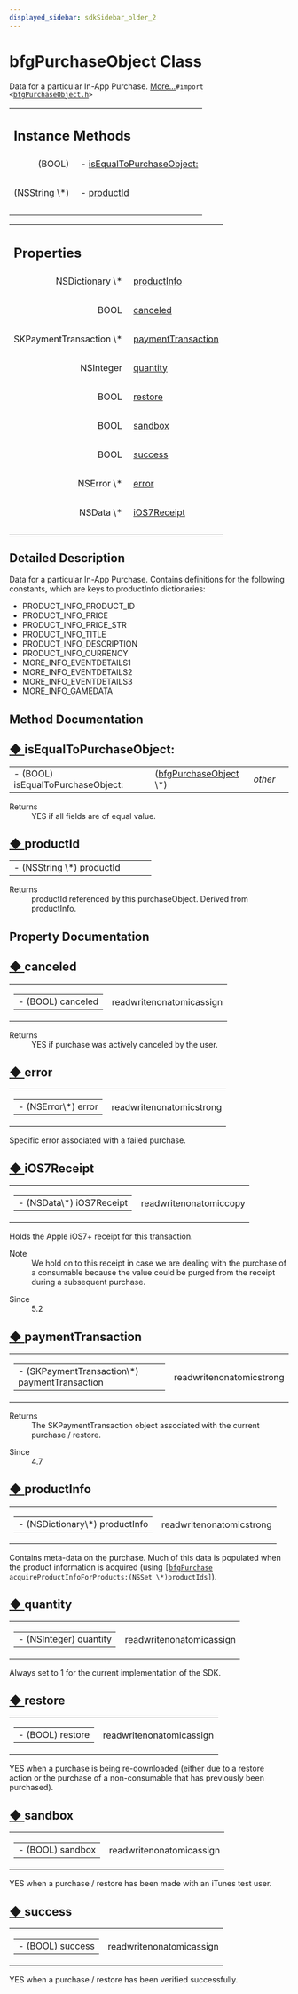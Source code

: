 ```yaml
---
displayed_sidebar: sdkSidebar_older_2
---
```

# bfgPurchaseObject Class 

<div class="contents">Data for a particular In-App Purchase.    <a href="interfacebfg_purchase_object.html#details">More...</a><code>#import &lt;<a class="el" href="bfg_purchase_object_8h_source.html">bfgPurchaseObject.h</a>&gt;</code><table class="memberdecls"><tr class="heading"><td colspan="2"><h2 class="groupheader"><a id="pub-methods" name="pub-methods"></a> Instance Methods</h2></td></tr><tr class="memitem:abffc2f2f8ca3851dee96a8737eab064a"><td class="memItemLeft" align="right" valign="top">(BOOL)&#160;</td><td class="memItemRight" valign="bottom">- <a class="el" href="interfacebfg_purchase_object.html#abffc2f2f8ca3851dee96a8737eab064a">isEqualToPurchaseObject:</a></td></tr><tr class="separator:abffc2f2f8ca3851dee96a8737eab064a"><td class="memSeparator" colspan="2">&#160;</td></tr><tr class="memitem:ad6d1f2e4747ccc172e5ac58820ccdb83"><td class="memItemLeft" align="right" valign="top">(NSString \*)&#160;</td><td class="memItemRight" valign="bottom">- <a class="el" href="interfacebfg_purchase_object.html#ad6d1f2e4747ccc172e5ac58820ccdb83">productId</a></td></tr><tr class="separator:ad6d1f2e4747ccc172e5ac58820ccdb83"><td class="memSeparator" colspan="2">&#160;</td></tr></table><table class="memberdecls"><tr class="heading"><td colspan="2"><h2 class="groupheader"><a id="properties" name="properties"></a> Properties</h2></td></tr><tr class="memitem:a466391bf429740b2b6875e347aeb6551"><td class="memItemLeft" align="right" valign="top">NSDictionary \*&#160;</td><td class="memItemRight" valign="bottom"><a class="el" href="interfacebfg_purchase_object.html#a466391bf429740b2b6875e347aeb6551">productInfo</a></td></tr><tr class="separator:a466391bf429740b2b6875e347aeb6551"><td class="memSeparator" colspan="2">&#160;</td></tr><tr class="memitem:ab174ddb7c4bcb95b4c420bb5dbbe06e7"><td class="memItemLeft" align="right" valign="top">BOOL&#160;</td><td class="memItemRight" valign="bottom"><a class="el" href="interfacebfg_purchase_object.html#ab174ddb7c4bcb95b4c420bb5dbbe06e7">canceled</a></td></tr><tr class="separator:ab174ddb7c4bcb95b4c420bb5dbbe06e7"><td class="memSeparator" colspan="2">&#160;</td></tr><tr class="memitem:aef46953547a81a3cfc6bc1b7d553b3fe"><td class="memItemLeft" align="right" valign="top">SKPaymentTransaction \*&#160;</td><td class="memItemRight" valign="bottom"><a class="el" href="interfacebfg_purchase_object.html#aef46953547a81a3cfc6bc1b7d553b3fe">paymentTransaction</a></td></tr><tr class="separator:aef46953547a81a3cfc6bc1b7d553b3fe"><td class="memSeparator" colspan="2">&#160;</td></tr><tr class="memitem:ae9a01fafdcd4cddcb6623519655015e9"><td class="memItemLeft" align="right" valign="top">NSInteger&#160;</td><td class="memItemRight" valign="bottom"><a class="el" href="interfacebfg_purchase_object.html#ae9a01fafdcd4cddcb6623519655015e9">quantity</a></td></tr><tr class="separator:ae9a01fafdcd4cddcb6623519655015e9"><td class="memSeparator" colspan="2">&#160;</td></tr><tr class="memitem:ae3ed50948465b72f1ea3eb41ab0eaecc"><td class="memItemLeft" align="right" valign="top">BOOL&#160;</td><td class="memItemRight" valign="bottom"><a class="el" href="interfacebfg_purchase_object.html#ae3ed50948465b72f1ea3eb41ab0eaecc">restore</a></td></tr><tr class="separator:ae3ed50948465b72f1ea3eb41ab0eaecc"><td class="memSeparator" colspan="2">&#160;</td></tr><tr class="memitem:aa8273c64264288297b53031aeabe00be"><td class="memItemLeft" align="right" valign="top">BOOL&#160;</td><td class="memItemRight" valign="bottom"><a class="el" href="interfacebfg_purchase_object.html#aa8273c64264288297b53031aeabe00be">sandbox</a></td></tr><tr class="separator:aa8273c64264288297b53031aeabe00be"><td class="memSeparator" colspan="2">&#160;</td></tr><tr class="memitem:a75eeec4b6ee86ae35e2077a0b5f549cb"><td class="memItemLeft" align="right" valign="top">BOOL&#160;</td><td class="memItemRight" valign="bottom"><a class="el" href="interfacebfg_purchase_object.html#a75eeec4b6ee86ae35e2077a0b5f549cb">success</a></td></tr><tr class="separator:a75eeec4b6ee86ae35e2077a0b5f549cb"><td class="memSeparator" colspan="2">&#160;</td></tr><tr class="memitem:a0cd89b4669fcb90610420686eab40b99"><td class="memItemLeft" align="right" valign="top">NSError \*&#160;</td><td class="memItemRight" valign="bottom"><a class="el" href="interfacebfg_purchase_object.html#a0cd89b4669fcb90610420686eab40b99">error</a></td></tr><tr class="separator:a0cd89b4669fcb90610420686eab40b99"><td class="memSeparator" colspan="2">&#160;</td></tr><tr class="memitem:af7b37c521133ccf59f8d6eba64d2cc23"><td class="memItemLeft" align="right" valign="top">NSData \*&#160;</td><td class="memItemRight" valign="bottom"><a class="el" href="interfacebfg_purchase_object.html#af7b37c521133ccf59f8d6eba64d2cc23">iOS7Receipt</a></td></tr><tr class="separator:af7b37c521133ccf59f8d6eba64d2cc23"><td class="memSeparator" colspan="2">&#160;</td></tr></table><a name="details" id="details"></a><h2 class="groupheader">Detailed Description</h2><div class="textblock">Data for a particular In-App Purchase. Contains definitions for the following constants, which are keys to productInfo dictionaries:<ul><li>PRODUCT_INFO_PRODUCT_ID</li><li>PRODUCT_INFO_PRICE</li><li>PRODUCT_INFO_PRICE_STR</li><li>PRODUCT_INFO_TITLE</li><li>PRODUCT_INFO_DESCRIPTION</li><li>PRODUCT_INFO_CURRENCY</li><li>MORE_INFO_EVENTDETAILS1</li><li>MORE_INFO_EVENTDETAILS2</li><li>MORE_INFO_EVENTDETAILS3</li><li>MORE_INFO_GAMEDATA </li></ul></div><h2 class="groupheader">Method Documentation</h2><a id="abffc2f2f8ca3851dee96a8737eab064a" name="abffc2f2f8ca3851dee96a8737eab064a"></a><h2 class="memtitle"><span class="permalink"><a href="#abffc2f2f8ca3851dee96a8737eab064a">&#9670;&nbsp;</a></span>isEqualToPurchaseObject:</h2><div class="memitem"><div class="memproto"><table class="memname"><tr><td class="memname">- (BOOL) isEqualToPurchaseObject: </td><td></td><td class="paramtype">(<a class="el" href="interfacebfg_purchase_object.html">bfgPurchaseObject</a> \*)&#160;</td><td class="paramname"><em>other</em></td><td></td></tr></table></div><div class="memdoc"><dl class="section return"><dt>Returns</dt><dd>YES if all fields are of equal value. </dd></dl></div></div><a id="ad6d1f2e4747ccc172e5ac58820ccdb83" name="ad6d1f2e4747ccc172e5ac58820ccdb83"></a><h2 class="memtitle"><span class="permalink"><a href="#ad6d1f2e4747ccc172e5ac58820ccdb83">&#9670;&nbsp;</a></span>productId</h2><div class="memitem"><div class="memproto"><table class="memname"><tr><td class="memname">- (NSString \*) productId </td><td></td><td class="paramname"></td><td></td></tr></table></div><div class="memdoc"><dl class="section return"><dt>Returns</dt><dd>productId referenced by this purchaseObject. Derived from productInfo. </dd></dl></div></div><h2 class="groupheader">Property Documentation</h2><a id="ab174ddb7c4bcb95b4c420bb5dbbe06e7" name="ab174ddb7c4bcb95b4c420bb5dbbe06e7"></a><h2 class="memtitle"><span class="permalink"><a href="#ab174ddb7c4bcb95b4c420bb5dbbe06e7">&#9670;&nbsp;</a></span>canceled</h2><div class="memitem"><div class="memproto"><table class="mlabels"><tr><td class="mlabels-left"><table class="memname"><tr><td class="memname">- (BOOL) canceled</td></tr></table></td><td class="mlabels-right"><span class="mlabels"><span class="mlabel">read</span><span class="mlabel">write</span><span class="mlabel">nonatomic</span><span class="mlabel">assign</span></span></td></tr></table></div><div class="memdoc"><dl class="section return"><dt>Returns</dt><dd>YES if purchase was actively canceled by the user. </dd></dl></div></div><a id="a0cd89b4669fcb90610420686eab40b99" name="a0cd89b4669fcb90610420686eab40b99"></a><h2 class="memtitle"><span class="permalink"><a href="#a0cd89b4669fcb90610420686eab40b99">&#9670;&nbsp;</a></span>error</h2><div class="memitem"><div class="memproto"><table class="mlabels"><tr><td class="mlabels-left"><table class="memname"><tr><td class="memname">- (NSError\*) error</td></tr></table></td><td class="mlabels-right"><span class="mlabels"><span class="mlabel">read</span><span class="mlabel">write</span><span class="mlabel">nonatomic</span><span class="mlabel">strong</span></span></td></tr></table></div><div class="memdoc">Specific error associated with a failed purchase. </div></div><a id="af7b37c521133ccf59f8d6eba64d2cc23" name="af7b37c521133ccf59f8d6eba64d2cc23"></a><h2 class="memtitle"><span class="permalink"><a href="#af7b37c521133ccf59f8d6eba64d2cc23">&#9670;&nbsp;</a></span>iOS7Receipt</h2><div class="memitem"><div class="memproto"><table class="mlabels"><tr><td class="mlabels-left"><table class="memname"><tr><td class="memname">- (NSData\*) iOS7Receipt</td></tr></table></td><td class="mlabels-right"><span class="mlabels"><span class="mlabel">read</span><span class="mlabel">write</span><span class="mlabel">nonatomic</span><span class="mlabel">copy</span></span></td></tr></table></div><div class="memdoc">Holds the Apple iOS7+ receipt for this transaction. <dl class="section note"><dt>Note</dt><dd>We hold on to this receipt in case we are dealing with the purchase of a consumable because the value could be purged from the receipt during a subsequent purchase. </dd></dl><dl class="section since"><dt>Since</dt><dd>5.2 </dd></dl></div></div><a id="aef46953547a81a3cfc6bc1b7d553b3fe" name="aef46953547a81a3cfc6bc1b7d553b3fe"></a><h2 class="memtitle"><span class="permalink"><a href="#aef46953547a81a3cfc6bc1b7d553b3fe">&#9670;&nbsp;</a></span>paymentTransaction</h2><div class="memitem"><div class="memproto"><table class="mlabels"><tr><td class="mlabels-left"><table class="memname"><tr><td class="memname">- (SKPaymentTransaction\*) paymentTransaction</td></tr></table></td><td class="mlabels-right"><span class="mlabels"><span class="mlabel">read</span><span class="mlabel">write</span><span class="mlabel">nonatomic</span><span class="mlabel">strong</span></span></td></tr></table></div><div class="memdoc"><dl class="section return"><dt>Returns</dt><dd>The SKPaymentTransaction object associated with the current purchase / restore.</dd></dl><dl class="section since"><dt>Since</dt><dd>4.7 </dd></dl></div></div><a id="a466391bf429740b2b6875e347aeb6551" name="a466391bf429740b2b6875e347aeb6551"></a><h2 class="memtitle"><span class="permalink"><a href="#a466391bf429740b2b6875e347aeb6551">&#9670;&nbsp;</a></span>productInfo</h2><div class="memitem"><div class="memproto"><table class="mlabels"><tr><td class="mlabels-left"><table class="memname"><tr><td class="memname">- (NSDictionary\*) productInfo</td></tr></table></td><td class="mlabels-right"><span class="mlabels"><span class="mlabel">read</span><span class="mlabel">write</span><span class="mlabel">nonatomic</span><span class="mlabel">strong</span></span></td></tr></table></div><div class="memdoc">Contains meta-data on the purchase. Much of this data is populated when the product information is acquired (using <code>[<a class="el" href="interfacebfg_purchase.html" title="Manages Apple&#39;s In-App Purchases for Free-to-Play games.">bfgPurchase</a> acquireProductInfoForProducts:(NSSet \*)productIds]</code>). </div></div><a id="ae9a01fafdcd4cddcb6623519655015e9" name="ae9a01fafdcd4cddcb6623519655015e9"></a><h2 class="memtitle"><span class="permalink"><a href="#ae9a01fafdcd4cddcb6623519655015e9">&#9670;&nbsp;</a></span>quantity</h2><div class="memitem"><div class="memproto"><table class="mlabels"><tr><td class="mlabels-left"><table class="memname"><tr><td class="memname">- (NSInteger) quantity</td></tr></table></td><td class="mlabels-right"><span class="mlabels"><span class="mlabel">read</span><span class="mlabel">write</span><span class="mlabel">nonatomic</span><span class="mlabel">assign</span></span></td></tr></table></div><div class="memdoc">Always set to 1 for the current implementation of the SDK. </div></div><a id="ae3ed50948465b72f1ea3eb41ab0eaecc" name="ae3ed50948465b72f1ea3eb41ab0eaecc"></a><h2 class="memtitle"><span class="permalink"><a href="#ae3ed50948465b72f1ea3eb41ab0eaecc">&#9670;&nbsp;</a></span>restore</h2><div class="memitem"><div class="memproto"><table class="mlabels"><tr><td class="mlabels-left"><table class="memname"><tr><td class="memname">- (BOOL) restore</td></tr></table></td><td class="mlabels-right"><span class="mlabels"><span class="mlabel">read</span><span class="mlabel">write</span><span class="mlabel">nonatomic</span><span class="mlabel">assign</span></span></td></tr></table></div><div class="memdoc">YES when a purchase is being re-downloaded (either due to a restore action or the purchase of a non-consumable that has previously been purchased). </div></div><a id="aa8273c64264288297b53031aeabe00be" name="aa8273c64264288297b53031aeabe00be"></a><h2 class="memtitle"><span class="permalink"><a href="#aa8273c64264288297b53031aeabe00be">&#9670;&nbsp;</a></span>sandbox</h2><div class="memitem"><div class="memproto"><table class="mlabels"><tr><td class="mlabels-left"><table class="memname"><tr><td class="memname">- (BOOL) sandbox</td></tr></table></td><td class="mlabels-right"><span class="mlabels"><span class="mlabel">read</span><span class="mlabel">write</span><span class="mlabel">nonatomic</span><span class="mlabel">assign</span></span></td></tr></table></div><div class="memdoc">YES when a purchase / restore has been made with an iTunes test user. </div></div><a id="a75eeec4b6ee86ae35e2077a0b5f549cb" name="a75eeec4b6ee86ae35e2077a0b5f549cb"></a><h2 class="memtitle"><span class="permalink"><a href="#a75eeec4b6ee86ae35e2077a0b5f549cb">&#9670;&nbsp;</a></span>success</h2><div class="memitem"><div class="memproto"><table class="mlabels"><tr><td class="mlabels-left"><table class="memname"><tr><td class="memname">- (BOOL) success</td></tr></table></td><td class="mlabels-right"><span class="mlabels"><span class="mlabel">read</span><span class="mlabel">write</span><span class="mlabel">nonatomic</span><span class="mlabel">assign</span></span></td></tr></table></div><div class="memdoc">YES when a purchase / restore has been verified successfully. </div></div></div> 
